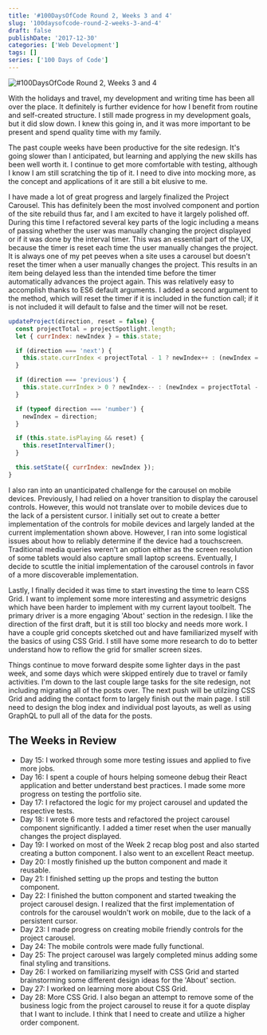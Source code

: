 ```yaml
---
title: '#100DaysOfCode Round 2, Weeks 3 and 4'
slug: '100daysofcode-round-2-weeks-3-and-4'
draft: false
publishDate: '2017-12-30'
categories: ['Web Development']
tags: []
series: ['100 Days of Code']
---
```

![#100DaysOfCode Round 2, Weeks 3 and 4](images/2017-12-project-carousel.jpg#center)

With the holidays and travel, my development and writing time has been all over the place. It definitely is further evidence for how I benefit from routine and self-created structure. I still made progress in my development goals, but it did slow down. I knew this going in, and it was more important to be present and spend quality time with my family.

The past couple weeks have been productive for the site redesign. It's going slower than I anticipated, but learning and applying the new skills has been well worth it. I continue to get more comfortable with testing, although I know I am still scratching the tip of it. I need to dive into mocking more, as the concept and applications of it are still a bit elusive to me.

I have made a lot of great progress and largely finalized the Project Carousel. This has definitely been the most involved component and portion of the site rebuild thus far, and I am excited to have it largely polished off. During this time I refactored several key parts of the logic including a means of passing whether the user was manually changing the project displayed or if it was done by the interval timer. This was an essential part of the UX, because the timer is reset each time the user manually changes the project. It is always one of my pet peeves when a site uses a carousel but doesn't reset the timer when a user manually changes the project. This results in an item being delayed less than the intended time before the timer automatically advances the project again. This was relatively easy to accomplish thanks to ES6 default arguments. I added a second argument to the method, which will reset the timer if it is included in the function call; if it is not included it will default to false and the timer will not be reset.

```javascript
updateProject(direction, reset = false) {
  const projectTotal = projectSpotlight.length;
  let { currIndex: newIndex } = this.state;

  if (direction === 'next') {
    this.state.currIndex < projectTotal - 1 ? newIndex++ : (newIndex = 0);
  }

  if (direction === 'previous') {
    this.state.currIndex > 0 ? newIndex-- : (newIndex = projectTotal - 1);
  }

  if (typeof direction === 'number') {
    newIndex = direction;
  }

  if (this.state.isPlaying && reset) {
    this.resetIntervalTimer();
  }

  this.setState({ currIndex: newIndex });
}
```

I also ran into an unanticipated challenge for the carousel on mobile devices. Previously, I had relied on a hover transition to display the carousel controls. However, this would not translate over to mobile devices due to the lack of a persistent cursor. I initially set out to create a better implementation of the controls for mobile devices and largely landed at the current implementation shown above. However, I ran into some logistical issues about how to reliably determine if the device had a touchscreen. Traditional media queries weren't an option either as the screen resolution of some tablets would also capture small laptop screens. Eventually, I decide to scuttle the initial implementation of the carousel controls in favor of a more discoverable implementation.

Lastly, I finally decided it was time to start investing the time to learn CSS Grid. I want to implement some more interesting and assymetric designs which have been harder to implement with my current layout toolbelt. The primary driver is a more engaging 'About' section in the redesign. I like the direction of the first draft, but it is still too blocky and needs more work. I have a couple grid concepts sketched out and have familiarized myself with the basics of using CSS Grid. I still have some more research to do to better understand how to reflow the grid for smaller screen sizes.

Things continue to move forward despite some lighter days in the past week, and some days which were skipped entirely due to travel or family activities. I'm down to the last couple large tasks for the site redesign, not including migrating all of the posts over. The next push will be utilziing CSS Grid and adding the contact form to largely finish out the main page. I still need to design the blog index and individual post layouts, as well as using GraphQL to pull all of the data for the posts.

## The Weeks in Review

* Day 15: I worked through some more testing issues and applied to five more jobs.
* Day 16: I spent a couple of hours helping someone debug their React application and better understand best practices. I made some more progress on testing the portfolio site.
* Day 17: I refactored the logic for my project carousel and updated the respective tests.
* Day 18: I wrote 6 more tests and refactored the project carousel component significantly. I added a timer reset when the user manually changes the project displayed.
* Day 19: I worked on most of the Week 2 recap blog post and also started creating a button component. I also went to an excellent React meetup.
* Day 20: I mostly finished up the button component and made it reusable.
* Day 21: I finished setting up the props and testing the button component.
* Day 22: I finished the button component and started tweaking the project carousel design. I realized that the first implementation of controls for the carousel wouldn't work on mobile, due to the lack of a persistent cursor.
* Day 23: I made progress on creating mobile friendly controls for the project carousel.
* Day 24: The mobile controls were made fully functional.
* Day 25: The project carousel was largely completed minus adding some final styling and transitions.
* Day 26: I worked on familiarizing myself with CSS Grid and started brainstorming some different design ideas for the 'About' section.
* Day 27: I worked on learning more about CSS Grid.
* Day 28: More CSS Grid. I also began an attempt to remove some of the business logic from the project carousel to reuse it for a quote display that I want to include. I think that I need to create and utilize a higher order component.
